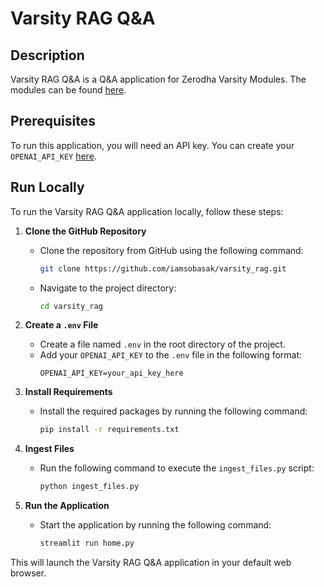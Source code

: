 # Varsity RAG Q&A

## Description
Varsity RAG Q&A is a Q&A application for Zerodha Varsity Modules. The modules can be found [here](https://zerodha.com/varsity/modules/).

## Prerequisites
To run this application, you will need an API key. You can create your `OPENAI_API_KEY` [here](https://platform.openai.com/account/api-keys).

## Run Locally

To run the Varsity RAG Q&A application locally, follow these steps:

1. **Clone the GitHub Repository**
   - Clone the repository from GitHub using the following command:
     ```bash
     git clone https://github.com/iamsobasak/varsity_rag.git
     ```
   - Navigate to the project directory:
     ```bash
     cd varsity_rag
     ```

2. **Create a `.env` File**
   - Create a file named `.env` in the root directory of the project.
   - Add your `OPENAI_API_KEY` to the `.env` file in the following format:
     ```env
     OPENAI_API_KEY=your_api_key_here
     ```

3. **Install Requirements**
   - Install the required packages by running the following command:
     ```bash
     pip install -r requirements.txt
     ```

4. **Ingest Files**
   - Run the following command to execute the `ingest_files.py` script:
     ```bash
     python ingest_files.py
     ```

5. **Run the Application**
   - Start the application by running the following command:
     ```bash
     streamlit run home.py
     ```

This will launch the Varsity RAG Q&A application in your default web browser.

